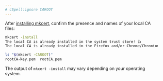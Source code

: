 ```yaml
---
# cSpell:ignore CAROOT
---
```


After [installing mkcert], confirm the presence and names of your local CA files:

```bash
mkcert -install
The local CA is already installed in the system trust store! 👍
The local CA is already installed in the Firefox and/or Chrome/Chromium trust store! 👍

ls "$(mkcert -CAROOT)"
rootCA-key.pem  rootCA.pem
```

The output of `mkcert -install` may vary depending on your operating system.

[installing mkcert]: https://github.com/FiloSottile/mkcert#installation
